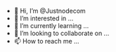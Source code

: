 - 👋 Hi, I’m @Justnodecom
- 👀 I’m interested in ...
- 🌱 I’m currently learning ...
- 💞️ I’m looking to collaborate on ...
- 📫 How to reach me ...

<!---
Justnodecom/Justnodecom is a ✨ special ✨ repository because its `README.md` (this file) appears on your GitHub profile.
You can click the Preview link to take a look at your changes.
--->
